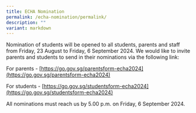 ```yaml
---
title: ECHA Nomination
permalink: /echa-nomination/permalink/
description: ""
variant: markdown
---
```

Nomination of students will be opened to all students, parents and staff from Friday, 23 August to Friday, 6 September 2024. We would like to invite parents and students to send in their nominations via the following link:

For parents - [https://go.gov.sg/parentsform-echa2024](https://go.gov.sg/parentsform-echa2024)

For students - [https://go.gov.sg/studentsform-echa2024](https://go.gov.sg/studentsform-echa2024)

All nominations must reach us by 5.00 p.m. on Friday, 6 September 2024.